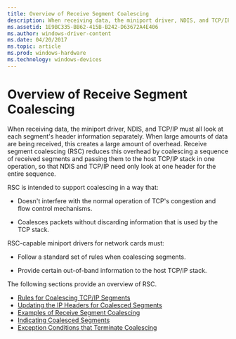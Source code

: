 ```yaml
---
title: Overview of Receive Segment Coalescing
description: When receiving data, the miniport driver, NDIS, and TCP/IP must all look at each segment's header information separately.
ms.assetid: 1E9BC335-BB62-415B-B242-D63672A4E406
ms.author: windows-driver-content
ms.date: 04/20/2017
ms.topic: article
ms.prod: windows-hardware
ms.technology: windows-devices
---
```


# Overview of Receive Segment Coalescing


When receiving data, the miniport driver, NDIS, and TCP/IP must all look at each segment's header information separately. When large amounts of data are being received, this creates a large amount of overhead. Receive segment coalescing (RSC) reduces this overhead by coalescing a sequence of received segments and passing them to the host TCP/IP stack in one operation, so that NDIS and TCP/IP need only look at one header for the entire sequence.

RSC is intended to support coalescing in a way that:

-   Doesn't interfere with the normal operation of TCP's congestion and flow control mechanisms.

-   Coalesces packets without discarding information that is used by the TCP stack.

RSC-capable miniport drivers for network cards must:

-   Follow a standard set of rules when coalescing segments.

-   Provide certain out-of-band information to the host TCP/IP stack.

The following sections provide an overview of RSC.

-   [Rules for Coalescing TCP/IP Segments](rules-for-coalescing-tcp-ip-packets.md)
-   [Updating the IP Headers for Coalesced Segments](updating-the-ip-headers-for-coalesced-segments.md)
-   [Examples of Receive Segment Coalescing](examples-of-receive-segment-coalescing.md)
-   [Indicating Coalesced Segments](indicating-coalesced-segments.md)
-   [Exception Conditions that Terminate Coalescing](exception-conditions-that-terminate-coalescing.md)

 

 





